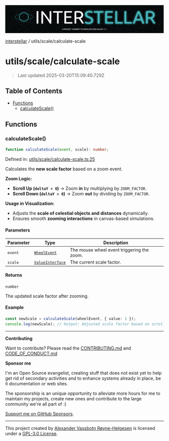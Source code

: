 <div><img alt="SPECCER logo" src="https://raw.githubusercontent.com/phun-ky/interstellar/main/public/interstellar-header.png" style="max-height:120px;"/></div>

[interstellar](../../README.md) / utils/scale/calculate-scale

# utils/scale/calculate-scale

> Last updated 2025-03-20T15:09:40.729Z

## Table of Contents

- [Functions](#functions)
  - [calculateScale()](#calculatescale)

## Functions

### calculateScale()

```ts
function calculateScale(event, scale): number;
```

Defined in:
[utils/scale/calculate-scale.ts:25](https://github.com/phun-ky/interstellar/blob/main/src/utils/scale/calculate-scale.ts#L25)

Calculates the **new scale factor** based on a zoom event.

**Zoom Logic:**

- **Scroll Up (`deltaY < 0`)** → Zoom **in** by multiplying by `ZOOM_FACTOR`.
- **Scroll Down (`deltaY > 0`)** → Zoom **out** by dividing by `ZOOM_FACTOR`.

**Usage in Visualization:**

- Adjusts the **scale of celestial objects and distances** dynamically.
- Ensures smooth **zooming interactions** in canvas-based simulations.

#### Parameters

| Parameter | Type                                                                  | Description                                |
| --------- | --------------------------------------------------------------------- | ------------------------------------------ |
| `event`   | [`WheelEvent`](https://developer.mozilla.org/docs/Web/API/WheelEvent) | The mouse wheel event triggering the zoom. |
| `scale`   | [`ValueInterface`](../../types/distance.md#valueinterface)            | The current scale factor.                  |

#### Returns

`number`

The updated scale factor after zooming.

#### Example

```ts
const newScale = calculateScale(wheelEvent, { value: 1 });
console.log(newScale); // Output: Adjusted scale factor based on scroll direction
```

---

**Contributing**

Want to contribute? Please read the
[CONTRIBUTING.md](https://github.com/phun-ky/interstellar/blob/main/CONTRIBUTING.md)
and
[CODE_OF_CONDUCT.md](https://github.com/phun-ky/interstellar/blob/main/CODE_OF_CONDUCT.md)

**Sponsor me**

I'm an Open Source evangelist, creating stuff that does not exist yet to help
get rid of secondary activities and to enhance systems already in place, be it
documentation or web sites.

The sponsorship is an unique opportunity to alleviate more hours for me to
maintain my projects, create new ones and contribute to the large community
we're all part of :)

[Support me on GitHub Sponsors](https://github.com/sponsors/phun-ky).

---

This project created by [Alexander Vassbotn Røyne-Helgesen](http://phun-ky.net)
is licensed under a
[GPL-3.0 License](https://choosealicense.com/licenses/gpl-3.0/).
